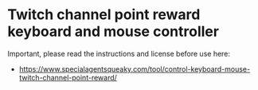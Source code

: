 # Twitch channel point reward keyboard and mouse controller

Important, please read the instructions and license before use here:

 - https://www.specialagentsqueaky.com/tool/control-keyboard-mouse-twitch-channel-point-reward/